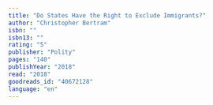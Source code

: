 ```yaml
---
title: "Do States Have the Right to Exclude Immigrants?"
author: "Christopher Bertram"
isbn: ""
isbn13: ""
rating: "5"
publisher: "Polity"
pages: "140"
publishYear: "2018"
read: "2018"
goodreads_id: "40672128"
language: "en"
---
```

